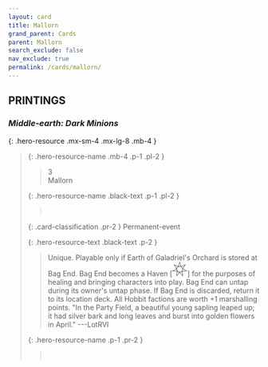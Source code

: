 ```yaml
---
layout: card
title: Mallorn
grand_parent: Cards
parent: Mallorn
search_exclude: false
nav_exclude: true
permalink: /cards/mallorn/
---
```


## PRINTINGS


### _Middle-earth: Dark Minions_

{: .hero-resource .mx-sm-4 .mx-lg-8 .mb-4 }
> {: .hero-resource-name .mb-4 .p-1 .pl-2 }
> > <div class="card-mp">3</div>
> > <div class="card-name">Mallorn</div>
>
> {: .hero-resource-name .black-text .p-1 .pl-2 }
> > &nbsp;
>
> {: .card-classification .pr-2 }
> Permanent-event
>
> {: .hero-resource-text .black-text .p-2 }
> > Unique. Playable only if Earth of Galadriel's Orchard is stored at Bag End. Bag End becomes a Haven \[![](/assets/images/free-haven.svg)] for the purposes of healing and bringing characters into play. Bag End can untap during its owner's untap phase. If Bag End is discarded, return it to its location deck. All Hobbit factions are worth +1 marshalling points.   "In the Party Field, a beautiful young sapling leaped up; it had silver bark and long leaves and burst into golden flowers in April." ---LotRVI 
> 
> {: .hero-resource-name .p-1 .pr-2 }
> > <div class="card-shield"></div>
> > <div class="card-corruption">&nbsp;</div>
